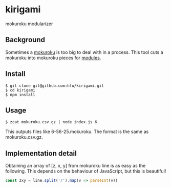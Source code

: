 # kirigami
mokuroku modularizer

## Background
Sometimes a [mokuroku](https://github.com/gsi-cyberjapan/mokuroku-spec) is too big to deal with in a process. This tool cuts a mokuroku into mokuroku pieces for [modules](https://github.com/hfu/module-spec).

## Install
```console
$ git clone git@github.com:hfu/kirigami.git
$ cd kirigami
$ npm install
```

## Usage
```console
$ zcat mokuroku.csv.gz | node index.js 6
```
This outputs files like 6-56-25.mokuroku. The format is the same as mokuroku.csv.gz.

## Implementation detail
Obtaining an array of [z, x, y] from mokuroku line is as easy as the following. This depends on the behaviour of JavaScript, but this is beautiful!

```javascript
const zxy = line.split('/').map(v => parseInt(v))
```
